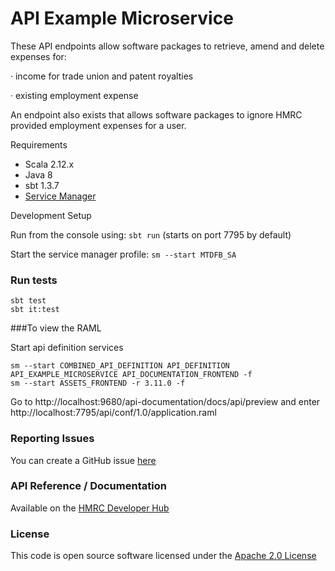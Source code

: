 API Example Microservice
========================
These API endpoints allow software packages to retrieve, amend and delete expenses for:

·       income for trade union and patent royalties

·       existing employment expense

An endpoint also exists that allows software packages to ignore HMRC provided employment expenses for a user.
    
Requirements
- Scala 2.12.x
- Java 8
- sbt 1.3.7
- [Service Manager](https://github.com/hmrc/service-manager)
    
Development Setup

Run from the console using: `sbt run` (starts on port 7795 by default)

Start the service manager profile: `sm --start MTDFB_SA`
 
### Run tests
```
sbt test
sbt it:test
```

###To view the RAML

Start api definition services

```
sm --start COMBINED_API_DEFINITION API_DEFINITION API_EXAMPLE_MICROSERVICE API_DOCUMENTATION_FRONTEND -f
sm --start ASSETS_FRONTEND -r 3.11.0 -f
```

Go to http://localhost:9680/api-documentation/docs/api/preview and enter http://localhost:7795/api/conf/1.0/application.raml 

### Reporting Issues

You can create a GitHub issue [here](https://github.com/hmrc/individuals-expenses-api/issues)


### API Reference / Documentation 
Available on the [HMRC Developer Hub](https://developer.service.hmrc.gov.uk/api-documentation)


### License

This code is open source software licensed under the [Apache 2.0 License]("http://www.apache.org/licenses/LICENSE-2.0.html")
